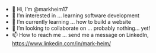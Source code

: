 - 👋 Hi, I’m @markheim17
- 👀 I’m interested in ... learning software development
- 🌱 I’m currently learning ... how to build a website
- 💞️ I’m looking to collaborate on ... probably nothing... yet!
- 📫 How to reach me ... send me a message on LinkedIn, https://www.linkedin.com/in/mark-heim/

<!---
markheim17/markheim17 is a ✨ special ✨ repository because its `README.md` (this file) appears on your GitHub profile.
You can click the Preview link to take a look at your changes.
--->
